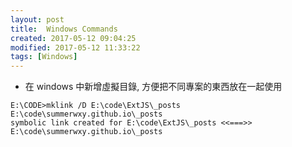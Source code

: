 ```yaml
---
layout: post
title:  Windows Commands
created: 2017-05-12 09:04:25
modified: 2017-05-12 11:33:22
tags: [Windows]
---
```



* 在 windows 中新增虛擬目錄, 方便把不同專案的東西放在一起使用
```
E:\CODE>mklink /D E:\code\ExtJS\_posts E:\code\summerwxy.github.io\_posts
symbolic link created for E:\code\ExtJS\_posts <<===>> E:\code\summerwxy.github.io\_posts
```